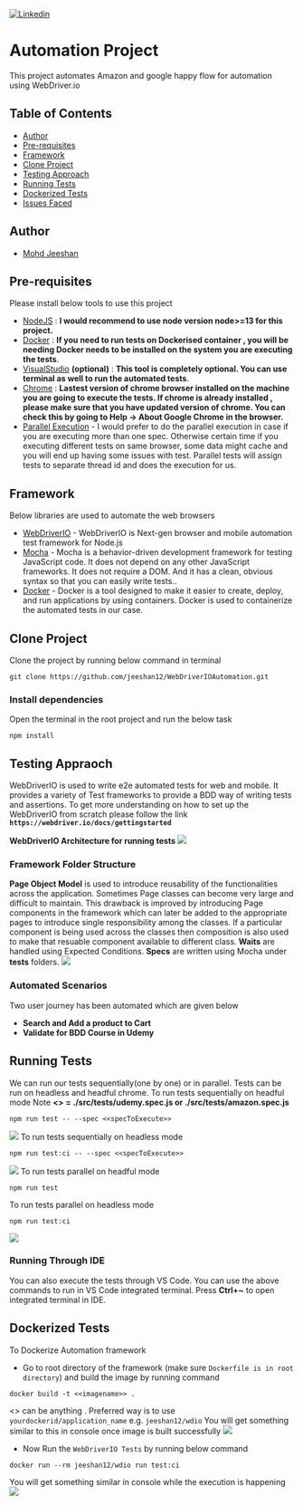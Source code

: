[![Linkedin](https://img.shields.io/badge/LinkedIn-0077B5?style=for-the-badge&logo=linkedin&logoColor=white)](https://www.linkedin.com/in/mohdjeeshan)

# Automation Project
This project automates  Amazon and google happy flow for automation using  WebDriver.io
## Table of Contents

- [Author](#author)
- [Pre-requisites](#pre-requisites)
- [Framework](#framework)
- [Clone Project](#clone-project)
- [Testing Approach](#testing-approach)
- [Running Tests](#running-tests)
- [Dockerized Tests](#dockerized-tests)
- [Issues Faced](#issues-faced)

## Author
* [Mohd Jeeshan](https://github.com/jeeshan12)

## Pre-requisites
Please install below tools to use this project

* [NodeJS](https://nodejs.org/uk/blog/release/v13.14.0/) : **I would recommend to use node version node>=13 for this project.**
* [Docker](https://www.docker.com/) : **If you need to run tests on Dockerised container , you will be needing Docker needs to be installed on the system you are executing the tests**.
* [VisualStudio](https://code.visualstudio.com/download) **(optional)** : **This tool is completely optional. You can use terminal as well to run the automated tests**.
* [Chrome]() : **Lastest version of chrome browser installed on the machine you are going to execute the tests. If chrome is already installed , please make sure that you have updated version of chrome. You can check this by going to Help -> About Google Chrome in the browser.**
* [Parallel Execution]() - I would prefer to do the parallel execution in case if you are executing more than one spec. Otherwise certain time if you executing different tests on same browser, some data might cache and you will end up having some issues with test. Parallel tests will assign tests to separate thread id and does the execution for us.

## Framework
Below libraries are used to automate the web browsers
* [WebDriverIO](https://webdriver.io/) - WebDriverIO is Next-gen browser and mobile automation test framework for Node.js
* [Mocha](https://mochajs.org/) - Mocha is a behavior-driven development framework for testing JavaScript code. It does not depend on any other JavaScript frameworks. It does not require a DOM. And it has a clean, obvious syntax so that you can easily write tests..
* [Docker](https://www.docker.com/) - Docker is a tool designed to make it easier to create, deploy, and run applications by using containers. Docker is used to containerize the automated tests in our case.


## Clone Project
Clone the project by running below command in terminal
```
git clone https://github.com/jeeshan12/WebDriverIOAutomation.git
```
### Install dependencies
Open the terminal in the root project and run the below task
```
npm install
```
## Testing Appraoch
WebDriverIO is used to write e2e automated tests for web and mobile. It provides a variety of Test frameworks to provide a BDD way of writing tests and assertions. To get more understanding on how to set up the WebDriverIO from scratch please follow the link **`https://webdriver.io/docs/gettingstarted`**

**WebDriverIO Architecture for running tests**
![](https://github.com/jeeshan12/WebDriverIOAutomation.git/blob/main/screenshots/WebDriverio.png)

### Framework Folder Structure
**Page Object Model** is used to introduce reusability of the functionalities across the application. Sometimes Page classes can become very large and difficult to maintain. This drawback is improved by introducing Page components in the framework which can later be added to the appropriate pages to introduce single responsibility among the classes. If a particular component is being used across the classes then composition is also used to make that resuable component available to different class.
**Waits** are handled using Expected Conditions.
**Specs** are written using Mocha under **tests** folders.
![](https://github.com/jeeshan12/WebDriverIOAutomation.git/blob/main/screenshots/FolderArchitecture.png)

### Automated Scenarios
Two user journey has been automated which are given below
* **Search and Add a product to Cart**
* **Validate for BDD Course in Udemy**


## Running Tests
We can run our tests sequentially(one by one) or in parallel. Tests can be run on headless and headful chrome.
To run tests sequentially on headful mode
Note  **<<specToExecute>> = ./src/tests/udemy.spec.js or ./src/tests/amazon.spec.js**
```
npm run test -- --spec <<specToExecute>>
```
![](https://github.com/jeeshan12/WebDriverIOAutomation.git/blob/main/screenshots/UdemySpec.png)
To run tests sequentially on headless mode
```
npm run test:ci -- --spec <<specToExecute>>
```
![](https://github.com/jeeshan12/WebDriverIOAutomation.git/blob/main/screenshots/Amazospec.png)
To run tests parallel on headful mode
```
npm run test
```
To run tests parallel on headless mode
```
npm run test:ci
```
![](://github.com/jeeshan12/WebDriverIOAutomation.git/blob/main/screenshots/ParallelExecution.png)

### Running Through IDE
You can also execute the tests through VS Code. You can use the above commands to run in VS Code integrated terminal. Press **Ctrl+~** to open integrated terminal in IDE.

## Dockerized Tests

To Dockerize Automation framework
* Go to root directory of the framework (make sure `Dockerfile is in root directory`) and build the image by running command
```
docker build -t <<imagename>> .
```
<<imagename>> can be anything . Preferred way is to use `yourdockerid/application_name`
e.g. `jeeshan12/wdio`
You will get something similar to this in console once image is built successfully
![](://github.com/jeeshan12/WebDriverIOAutomation.git/blob/main/screenshots/DockerBuild.png)

* Now Run the `WebDriverIO Tests` by running below command
```
docker run --rm jeeshan12/wdio run test:ci

```
 You will get something similar in console while the execution is happening
![](://github.com/jeeshan12/WebDriverIOAutomation.git/blob/main/screenshots/DockerExecution.png)
